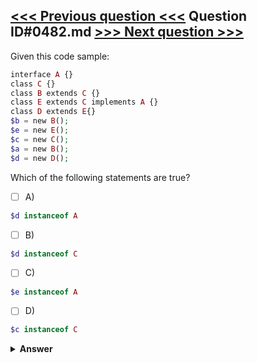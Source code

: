 [<<< Previous question <<<](0481.md)   Question ID#0482.md   [>>> Next question >>>](0483.md)
---

Given this code sample:

```php
interface A {}
class C {}
class B extends C {}
class E extends C implements A {}
class D extends E{}
$b = new B();
$e = new E();
$c = new C();
$a = new B();
$d = new D();
```
Which of the following statements are true?

- [ ] A)
```php
$d instanceof A
```

- [ ] B)
```php
$d instanceof C
```

- [ ] C)
```php
$e instanceof A
```

- [ ] D)
```php
$c instanceof C
```


<details><summary><b>Answer</b></summary>
<p>
  Answer: <strong>A, B, C, D</strong>
</p>
</details>
